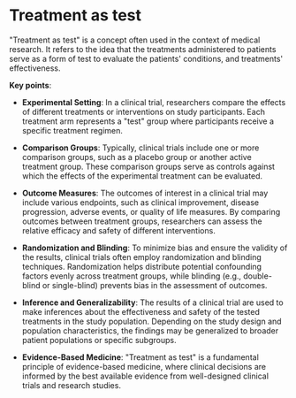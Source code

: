# Treatment as test

"Treatment as test" is a concept often used in the context of medical research. It refers to the idea that the treatments administered to patients serve as a form of test to evaluate the patients' conditions, and treatments' effectiveness.

**Key points**:

* **Experimental Setting**: In a clinical trial, researchers compare the effects of different treatments or interventions on study participants. Each treatment arm represents a "test" group where participants receive a specific treatment regimen.

* **Comparison Groups**: Typically, clinical trials include one or more comparison groups, such as a placebo group or another active treatment group. These comparison groups serve as controls against which the effects of the experimental treatment can be evaluated.

* **Outcome Measures**: The outcomes of interest in a clinical trial may include various endpoints, such as clinical improvement, disease progression, adverse events, or quality of life measures. By comparing outcomes between treatment groups, researchers can assess the relative efficacy and safety of different interventions.

* **Randomization and Blinding**: To minimize bias and ensure the validity of the results, clinical trials often employ randomization and blinding techniques. Randomization helps distribute potential confounding factors evenly across treatment groups, while blinding (e.g., double-blind or single-blind) prevents bias in the assessment of outcomes.

* **Inference and Generalizability**: The results of a clinical trial are used to make inferences about the effectiveness and safety of the tested treatments in the study population. Depending on the study design and population characteristics, the findings may be generalized to broader patient populations or specific subgroups.

* **Evidence-Based Medicine**: "Treatment as test" is a fundamental principle of evidence-based medicine, where clinical decisions are informed by the best available evidence from well-designed clinical trials and research studies.
